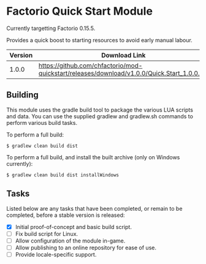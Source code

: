 # Factorio Quick Start Module

Currently targetting Factorio 0.15.5.

Provides a quick boost to starting resources to avoid early manual labour.

Version | Download Link
------------ | -------------
1.0.0 | https://github.com/chfactorio/mod-quickstart/releases/download/v1.0.0/Quick.Start_1.0.0.zip

## Building

This module uses the gradle build tool to package the various LUA scripts and data. You can use the supplied
gradlew and gradlew.sh commands to perform various build tasks.

To perform a full build:

```
$ gradlew clean build dist
```

To perform a full build, and install the built archive (only on Windows currently):

```
$ gradlew clean build dist installWindows
```

## Tasks

Listed below are any tasks that have been completed, or remain to be completed, before a stable version is released:

- [x] Initial proof-of-concept and basic build script.
- [ ] Fix build script for Linux.
- [ ] Allow configuration of the module in-game.
- [ ] Allow publishing to an online repository for ease of use.
- [ ] Provide locale-specific support.
